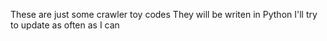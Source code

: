 These are just some crawler toy codes
They will be writen in Python
I'll try to update as often as I can
